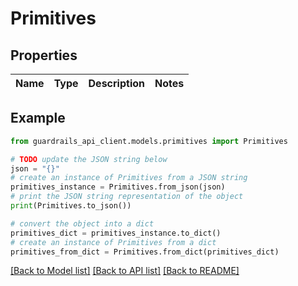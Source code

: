 # Primitives


## Properties

Name | Type | Description | Notes
------------ | ------------- | ------------- | -------------

## Example

```python
from guardrails_api_client.models.primitives import Primitives

# TODO update the JSON string below
json = "{}"
# create an instance of Primitives from a JSON string
primitives_instance = Primitives.from_json(json)
# print the JSON string representation of the object
print(Primitives.to_json())

# convert the object into a dict
primitives_dict = primitives_instance.to_dict()
# create an instance of Primitives from a dict
primitives_from_dict = Primitives.from_dict(primitives_dict)
```
[[Back to Model list]](../README.md#documentation-for-models) [[Back to API list]](../README.md#documentation-for-api-endpoints) [[Back to README]](../README.md)


